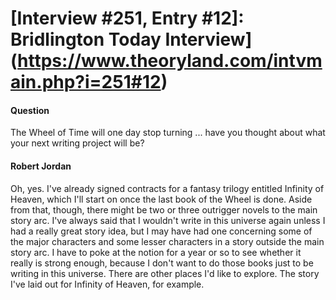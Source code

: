 # [Interview #251, Entry #12]: Bridlington Today Interview](https://www.theoryland.com/intvmain.php?i=251#12)

#### Question

The Wheel of Time will one day stop turning ... have you thought about what your next writing project will be?

#### Robert Jordan

Oh, yes. I've already signed contracts for a fantasy trilogy entitled Infinity of Heaven, which I'll start on once the last book of the Wheel is done.
Aside from that, though, there might be two or three outrigger novels to the main story arc.
I've always said that I wouldn't write in this universe again unless I had a really great story idea, but I may have had one concerning some of the major characters and some lesser characters in a story outside the main story arc.
I have to poke at the notion for a year or so to see whether it really is strong enough, because I don't want to do those books just to be writing in this universe.
There are other places I'd like to explore.
The story I've laid out for Infinity of Heaven, for example.

